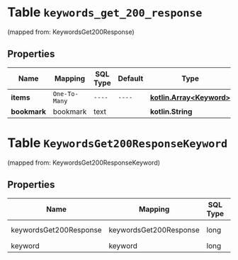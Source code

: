 
# Table `keywords_get_200_response`
(mapped from: KeywordsGet200Response)

## Properties
Name | Mapping | SQL Type | Default | Type | Description | Notes
---- | ------- | -------- | ------- | ---- | ----------- | -----
**items** | `One-To-Many` | `----` | `----`  | [**kotlin.Array&lt;Keyword&gt;**](Keyword.md) |  | 
**bookmark** | bookmark | text |  | **kotlin.String** |  |  [optional]


# **Table `KeywordsGet200ResponseKeyword`**
(mapped from: KeywordsGet200ResponseKeyword)

## Properties
Name | Mapping | SQL Type | Default | Type | Description | Notes
---- | ------- | -------- | ------- | ---- | ----------- | -----
keywordsGet200Response | keywordsGet200Response | long | | kotlin.Long | Primary Key | *one*
keyword | keyword | long | | kotlin.Long | Foreign Key | *many*




